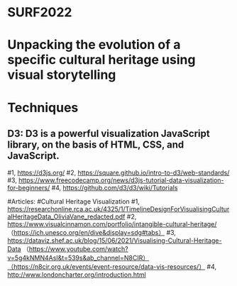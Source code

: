 # SURF2022 
# Unpacking the evolution of a specific cultural heritage using visual storytelling

# Techniques
## D3: D3 is a powerful visualization JavaScript library, on the basis of HTML, CSS, and JavaScript.
#1, https://d3js.org/
#2, https://square.github.io/intro-to-d3/web-standards/
#3, https://www.freecodecamp.org/news/d3js-tutorial-data-visualization-for-beginners/
#4, https://github.com/d3/d3/wiki/Tutorials


#Articles:
#Cultural Heritage Visualization
#1, https://researchonline.rca.ac.uk/4325/1/TimelineDesignForVisualisingCulturalHeritageData_OliviaVane_redacted.pdf
#2, https://www.visualcinnamon.com/portfolio/intangible-cultural-heritage/ （https://ich.unesco.org/en/dive&display=sdg#tabs）
#3,  https://dataviz.shef.ac.uk/blog/15/06/2021/Visualising-Cultural-Heritage-Data （https://www.youtube.com/watch?v=5g4kNMN4AsI&t=539s&ab_channel=N8CIR）（https://n8cir.org.uk/events/event-resource/data-vis-resources/）
#4, http://www.londoncharter.org/introduction.html
